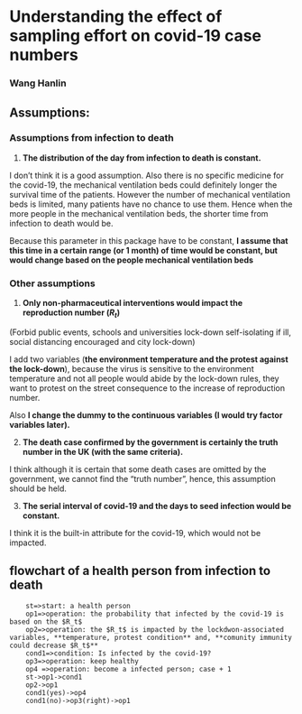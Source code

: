# Understanding the effect of sampling effort on covid-19 case numbers

### Wang Hanlin

## Assumptions: 

### Assumptions from infection to death

1. **The distribution of the day from infection to death is constant.**

I don’t think it is a good assumption. Also there is no specific medicine for the covid-19, the mechanical ventilation beds could definitely longer the survival time of the patients. However the number of mechanical ventilation beds is limited, many patients have no chance to use them. Hence when the more people in the mechanical ventilation beds, the shorter time from infection to death would be.

Because this parameter in this package have to be constant, **I assume that this time in a certain range (or 1 month) of time would be constant, but would change based on the people mechanical ventilation beds**

### Other assumptions

1. **Only non-pharmaceutical interventions would impact the reproduction number ($R_t$)**

(Forbid public events, schools and universities lock-down self-isolating if ill, social distancing encouraged and city lock-down)


I add two variables (**the environment temperature and the protest against the lock-down**), because the virus is sensitive to the environment temperature and not all people would abide by the lock-down rules, they want to protest on the street consequence to the increase of reproduction number.

Also **I change the dummy to the continuous variables (I would try factor variables later).**

2. **The death case confirmed by the government is certainly the truth number in the UK (with the same criteria).**

I think although it is certain that some death cases are omitted by the government, we cannot find the “truth number”, hence, this assumption should be held.

3. **The serial interval of covid-19 and the days to seed infection would be constant.**

I think it is the built-in attribute for the covid-19, which would not be impacted.

## flowchart of a health person from infection to death

```flow
    st=>start: a health person
    op1=>operation: the probability that infected by the covid-19 is based on the $R_t$
    op2=>operation: the $R_t$ is impacted by the lockdwon-associated variables, **temperature, protest condition** and, **comunity immunity could decrease $R_t$**
    cond1=>condition: Is infected by the covid-19?
    op3=>operation: keep healthy
    op4 =>operation: become a infected person; case + 1
    st->op1->cond1
    op2->op1
    cond1(yes)->op4
    cond1(no)->op3(right)->op1
```
